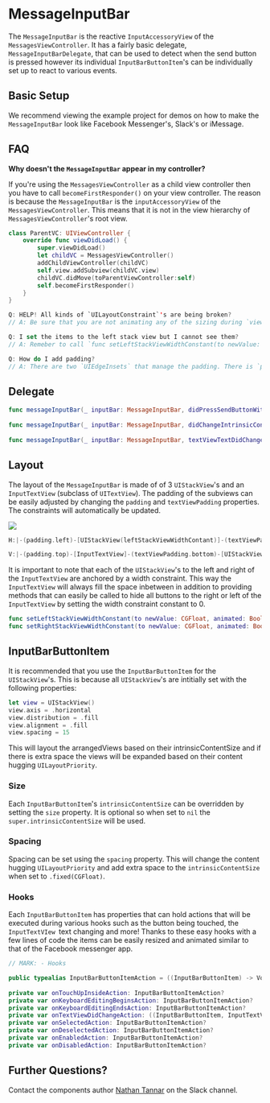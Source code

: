 # MessageInputBar

The `MessageInputBar` is the reactive `InputAccessoryView` of the `MessagesViewController`. It has a fairly basic delegate, `MessageInputBarDelegate`, that can be used to detect when the send button is pressed however its individual `InputBarButtonItem`'s can be individually set up to react to various events.

## Basic Setup

We recommend viewing the example project for demos on how to make the `MessageInputBar` look like Facebook Messenger's, Slack's or iMessage.

## FAQ

**Why doesn't the `MessageInputBar` appear in my controller?**

If you're using the `MessagesViewController` as a child view controller then
you have to call `becomeFirstResponder()` on your view controller. The
reason is because the `MessageInputBar` is the `inputAccessoryView` of the
`MessagesViewController`. This means that it is not in the view hierarchy of
`MessagesViewController`'s root view.

```Swift
class ParentVC: UIViewController {
    override func viewDidLoad() {
        super.viewDidLoad()
        let childVC = MessagesViewController()
        addChildViewController(childVC)
        self.view.addSubview(childVC.view)
        childVC.didMove(toParentViewController:self)
        self.becomeFirstResponder()
    }
}
```

```swift
Q: HELP! All kinds of `UILayoutConstraint`'s are being broken?
// A: Be sure that you are not animating any of the sizing during `viewDidLoad()`. For anything else, try https://www.wtfautolayout.com first

Q: I set the items to the left stack view but I cannot see them?
// A: Remeber to call `func setLeftStackViewWidthConstant(to newValue: CGFloat, animated: Bool)`. A width constraint is required so that the `InputTextView` always spans the width between the left and right stack views

Q: How do I add padding?
// A: There are two `UIEdgeInsets` that manage the padding. There is `padding` and 'textViewPadding`. Note that `textViewPadding.top` does nothing, as if you want to add padding between the top of the `InputTextView` and its superview you would use `padding`/ 

```

## Delegate

```swift
func messageInputBar(_ inputBar: MessageInputBar, didPressSendButtonWith text: String)
    
func messageInputBar(_ inputBar: MessageInputBar, didChangeIntrinsicContentTo size: CGSize)
    
func messageInputBar(_ inputBar: MessageInputBar, textViewTextDidChangeTo text: String)
``` 

## Layout

The layout of the `MessageInputBar` is made of of 3 `UIStackView`'s and an `InputTextView` (subclass of `UITextView`). The padding of the subviews can be easily adjusted by changing the `padding` and `textViewPadding` properties. The constraints will automatically be updated.

<img src="../Assets/MessageInputBarLayout.png">

```swift
H:|-(padding.left)-[UIStackView(leftStackViewWidthContant)]-(textViewPadding.left)-[InputTextView]-(textViewPadding.right)-[UIStackView(rightStackViewWidthContant)]-(padding.right)-|

V:|-(padding.top)-[InputTextView]-(textViewPadding.bottom)-[UIStackView]-(padding.bottom)-|
```

It is important to note that each of the `UIStackView`'s to the left and right of the `InputTextView` are anchored by a width constraint. This way the `InputTextView` will always fill the space inbetween in addition to providing methods that can easily be called to hide all buttons to the right or left of the `InputTextView` by setting the width constraint constant to 0.

```swift
func setLeftStackViewWidthConstant(to newValue: CGFloat, animated: Bool)
func setRightStackViewWidthConstant(to newValue: CGFloat, animated: Bool)
```

## InputBarButtonItem

It is recommended that you use the `InputBarButtonItem` for the `UIStackView`'s. This is because all `UIStackView`'s are intitially set with the following properties:

```swift
let view = UIStackView()
view.axis = .horizontal
view.distribution = .fill
view.alignment = .fill
view.spacing = 15
```

This will layout the arrangedViews based on their intrinsicContentSize and if there is extra space the views will be expanded based on their content hugging `UILayoutPriority`.

### Size

Each `InputBarButtonItem`'s `intrinsicContentSize` can be overridden by setting the `size` property. It is optional so when set to `nil` the `super.intrinsicContentSize` will be used. 

### Spacing

Spacing can be set using the `spacing` property. This will change the content hugging `UILayoutPriority` and add extra space to the `intrinsicContentSize` when set to `.fixed(CGFloat)`.

### Hooks

Each `InputBarButtonItem` has properties that can hold actions that will be executed during various hooks such as the button being touched, the `InputTextVIew `text changing and more! Thanks to these easy hooks with a few lines of code the items can be easily resized and animated similar to that of the Facebook messenger app.

```swift
// MARK: - Hooks

public typealias InputBarButtonItemAction = ((InputBarButtonItem) -> Void)
    
private var onTouchUpInsideAction: InputBarButtonItemAction?
private var onKeyboardEditingBeginsAction: InputBarButtonItemAction?
private var onKeyboardEditingEndsAction: InputBarButtonItemAction?
private var onTextViewDidChangeAction: ((InputBarButtonItem, InputTextView) -> Void)?
private var onSelectedAction: InputBarButtonItemAction?
private var onDeselectedAction: InputBarButtonItemAction?
private var onEnabledAction: InputBarButtonItemAction?
private var onDisabledAction: InputBarButtonItemAction?
```

## Further Questions?

Contact the components author [Nathan Tannar](https://github.com/nathantannar4) on the Slack channel.

